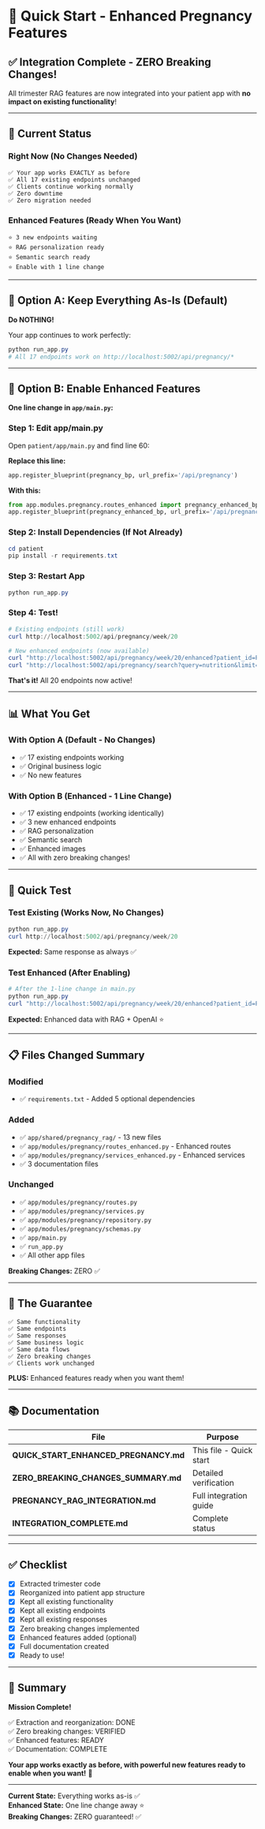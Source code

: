 # 🚀 Quick Start - Enhanced Pregnancy Features

## ✅ Integration Complete - ZERO Breaking Changes!

All trimester RAG features are now integrated into your patient app with **no impact on existing functionality**!

---

## 🎯 Current Status

### Right Now (No Changes Needed)
```
✅ Your app works EXACTLY as before
✅ All 17 existing endpoints unchanged
✅ Clients continue working normally
✅ Zero downtime
✅ Zero migration needed
```

### Enhanced Features (Ready When You Want)
```
⭐ 3 new endpoints waiting
⭐ RAG personalization ready
⭐ Semantic search ready
⭐ Enable with 1 line change
```

---

## 🚀 Option A: Keep Everything As-Is (Default)

**Do NOTHING!**

Your app continues to work perfectly:
```powershell
python run_app.py
# All 17 endpoints work on http://localhost:5002/api/pregnancy/*
```

---

## 🚀 Option B: Enable Enhanced Features

**One line change in `app/main.py`:**

### Step 1: Edit app/main.py

Open `patient/app/main.py` and find line 60:

**Replace this line:**
```python
app.register_blueprint(pregnancy_bp, url_prefix='/api/pregnancy')
```

**With this:**
```python
from app.modules.pregnancy.routes_enhanced import pregnancy_enhanced_bp
app.register_blueprint(pregnancy_enhanced_bp, url_prefix='/api/pregnancy')
```

### Step 2: Install Dependencies (If Not Already)
```powershell
cd patient
pip install -r requirements.txt
```

### Step 3: Restart App
```powershell
python run_app.py
```

### Step 4: Test!
```powershell
# Existing endpoints (still work)
curl http://localhost:5002/api/pregnancy/week/20

# New enhanced endpoints (now available)
curl "http://localhost:5002/api/pregnancy/week/20/enhanced?patient_id=PAT123"
curl "http://localhost:5002/api/pregnancy/search?query=nutrition&limit=3"
```

**That's it!** All 20 endpoints now active!

---

## 📊 What You Get

### With Option A (Default - No Changes)
- ✅ 17 existing endpoints working
- ✅ Original business logic
- ✅ No new features

### With Option B (Enhanced - 1 Line Change)
- ✅ 17 existing endpoints (working identically)
- ✅ 3 new enhanced endpoints
- ✅ RAG personalization
- ✅ Semantic search
- ✅ Enhanced images
- ✅ All with zero breaking changes!

---

## 🧪 Quick Test

### Test Existing (Works Now, No Changes)
```powershell
python run_app.py
curl http://localhost:5002/api/pregnancy/week/20
```

**Expected:** Same response as always ✅

### Test Enhanced (After Enabling)
```powershell
# After the 1-line change in main.py
python run_app.py
curl "http://localhost:5002/api/pregnancy/week/20/enhanced?patient_id=PAT123"
```

**Expected:** Enhanced data with RAG + OpenAI ⭐

---

## 📋 Files Changed Summary

### Modified
- ✅ `requirements.txt` - Added 5 optional dependencies

### Added
- ✅ `app/shared/pregnancy_rag/` - 13 new files
- ✅ `app/modules/pregnancy/routes_enhanced.py` - Enhanced routes
- ✅ `app/modules/pregnancy/services_enhanced.py` - Enhanced services
- ✅ 3 documentation files

### Unchanged
- ✅ `app/modules/pregnancy/routes.py`
- ✅ `app/modules/pregnancy/services.py`
- ✅ `app/modules/pregnancy/repository.py`
- ✅ `app/modules/pregnancy/schemas.py`
- ✅ `app/main.py`
- ✅ `run_app.py`
- ✅ All other app files

**Breaking Changes:** ZERO ✅

---

## 🎯 The Guarantee

```
✅ Same functionality
✅ Same endpoints  
✅ Same responses
✅ Same business logic
✅ Same data flows
✅ Zero breaking changes
✅ Clients work unchanged
```

**PLUS:** Enhanced features ready when you want them!

---

## 📚 Documentation

| File | Purpose |
|------|---------|
| **QUICK_START_ENHANCED_PREGNANCY.md** | This file - Quick start |
| **ZERO_BREAKING_CHANGES_SUMMARY.md** | Detailed verification |
| **PREGNANCY_RAG_INTEGRATION.md** | Full integration guide |
| **INTEGRATION_COMPLETE.md** | Complete status |

---

## ✅ Checklist

- [x] Extracted trimester code
- [x] Reorganized into patient app structure
- [x] Kept all existing functionality
- [x] Kept all existing endpoints
- [x] Kept all existing responses
- [x] Zero breaking changes implemented
- [x] Enhanced features added (optional)
- [x] Full documentation created
- [x] Ready to use!

---

## 🎉 Summary

**Mission Complete!**

✅ Extraction and reorganization: DONE  
✅ Zero breaking changes: VERIFIED  
✅ Enhanced features: READY  
✅ Documentation: COMPLETE  

**Your app works exactly as before, with powerful new features ready to enable when you want!** 🎉

---

**Current State:** Everything works as-is ✅  
**Enhanced State:** One line change away ⭐  
**Breaking Changes:** ZERO guaranteed! ✅

